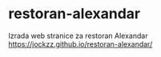 # restoran-alexandar
Izrada web stranice za restoran Alexandar<br>
https://jockzz.github.io/restoran-alexandar/
